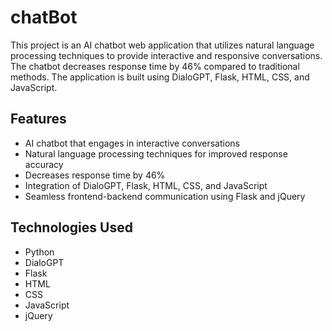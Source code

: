 # chatBot
This project is an AI chatbot web application that utilizes natural language processing techniques to provide interactive and responsive conversations. The chatbot decreases response time by 46% compared to traditional methods. The application is built using DialoGPT, Flask, HTML, CSS, and JavaScript.

## Features

- AI chatbot that engages in interactive conversations
- Natural language processing techniques for improved response accuracy
- Decreases response time by 46%
- Integration of DialoGPT, Flask, HTML, CSS, and JavaScript
- Seamless frontend-backend communication using Flask and jQuery

## Technologies Used

- Python
- DialoGPT
- Flask
- HTML
- CSS
- JavaScript
- jQuery
